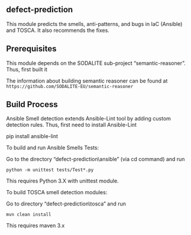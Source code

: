 ## defect-prediction

This module predicts the smells, anti-patterns, and bugs in IaC (Ansible) and TOSCA. It also recommends the fixes. 

## Prerequisites
This module depends on the SODALITE sub-project “semantic-reasoner”. Thus, first built it

The information about building semantic reasoner can be found at
 ` https://github.com/SODALITE-EU/semantic-reasoner `

## Build Process 

Ansible Smell detection extends Ansible-Lint tool by adding custom detection rules. Thus, first need to install Ansible-Lint

pip install ansible-lint

To build and run Ansible Smells Tests:
 
Go to the directory “defect-prediction\ansible” (via cd command) and run

```
python -m unittest tests/Test*.py

```
This requires Python 3.X with unittest module.
 
To build TOSCA smell detection modules:

Go to directory “defect-prediction\tosca” and run

```
mvn clean install 

```
This requires maven 3.x 

